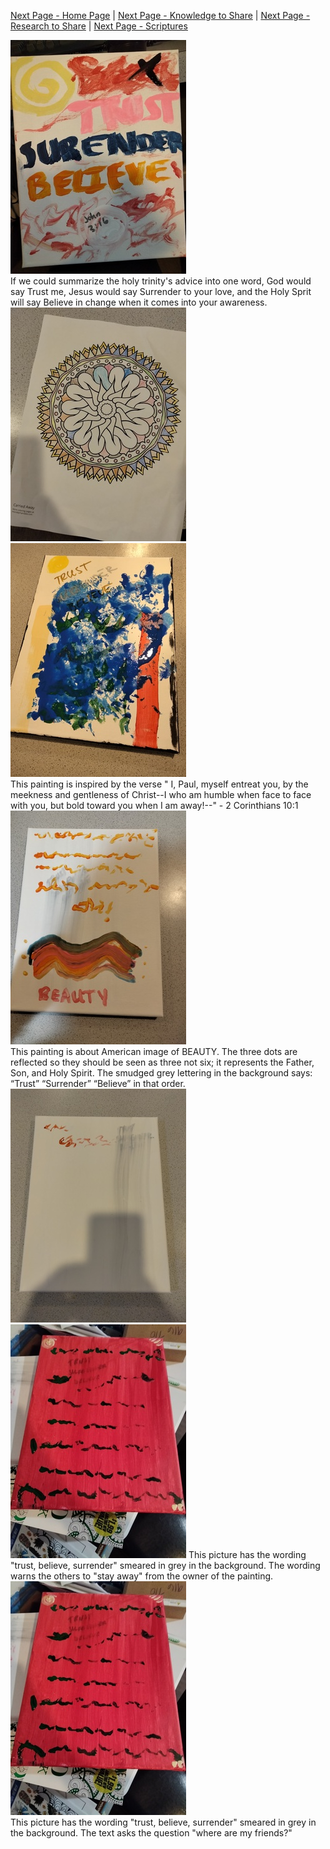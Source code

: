 [Next Page - Home Page](/index.md) | [Next Page - Knowledge to Share](/Knowledge.md) | [Next Page - Research to Share](/Research.md) | [Next Page - Scriptures](/Verses.md)  

![Trust_Surrender_Believe](/assets/tsb.jpg)  
If we could summarize the holy trinity's advice into one word, God would say Trust me, Jesus would say Surrender to your love, and the Holy Sprit will say Believe in change when it comes into your awareness.  
![Spiral](/assets/artw.jpg)  
![Trust_Surrender_Believe](/assets/tsb2.jpg)  
This painting is inspired by the verse " I, Paul, myself entreat you, by the meekness and gentleness of Christ--I who am humble when face to face with you, but bold toward you when I am away!--" - 2 Corinthians 10:1  
![Trust_Surrender_Believe](/assets/tsb3.jpg)  
This painting is about American image of BEAUTY. The three dots are reflected so they should be seen as three not six; it represents the Father, Son, and Holy Spirit. The smudged grey lettering in the background says: “Trust” “Surrender” “Believe” in that order.  
![Trust_Surrender_Believe](/assets/tsb4.jpg) ![Trust_Surrender_Believe](/assets/tsb5.jpg) 
This picture has the wording "trust, believe, surrender" smeared in grey in the background. The wording warns the others to "stay away" from the owner of the painting.  
![Trust_Surrender_Believe](/assets/tsb5.jpg)  
This picture has the wording "trust, believe, surrender" smeared in grey in the background. The text asks the question "where are my friends?"  
